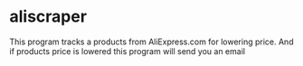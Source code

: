 # aliscraper
This program tracks a products from AliExpress.com for lowering price. And if products price is lowered this program will send you an email
